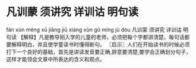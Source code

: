 # 凡训蒙     须讲究     详训诂     明句读

fán xùn méng 	xū jiǎng jiū 	xiáng xùn gǔ 	míng jù dòu
凡训蒙 	须讲究 	详训诂 	明句读
【解释】凡是教导刚入学的儿童的老师，必须把每个字都讲清楚，每句话都要解释明白，并且使学童读书时懂得断句。
〖启示〗人们在开始读书的时候必须打下一个良好的基础，首先是讲读发音要正确,辞意要清楚,要学会正确划分句子，这样才能领会文章中所表达的含义和观点。
